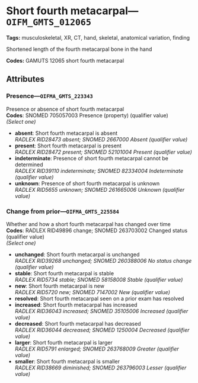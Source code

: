 # Short fourth metacarpal—`OIFM_GMTS_012065`

**Tags:** musculoskeletal, XR, CT, hand, skeletal, anatomical variation, finding

Shortened length of the fourth metacarpal bone in the hand

**Codes:** GAMUTS 12065 short fourth metacarpal

## Attributes

### Presence—`OIFMA_GMTS_223343`

Presence or absence of short fourth metacarpal  
**Codes**: SNOMED 705057003 Presence (property) (qualifier value)  
*(Select one)*

- **absent**: Short fourth metacarpal is absent  
_RADLEX RID28473 absent; SNOMED 2667000 Absent (qualifier value)_
- **present**: Short fourth metacarpal is present  
_RADLEX RID28472 present; SNOMED 52101004 Present (qualifier value)_
- **indeterminate**: Presence of short fourth metacarpal cannot be determined  
_RADLEX RID39110 indeterminate; SNOMED 82334004 Indeterminate (qualifier value)_
- **unknown**: Presence of short fourth metacarpal is unknown  
_RADLEX RID5655 unknown; SNOMED 261665006 Unknown (qualifier value)_

### Change from prior—`OIFMA_GMTS_225584`

Whether and how a short fourth metacarpal has changed over time  
**Codes**: RADLEX RID49896 change; SNOMED 263703002 Changed status (qualifier value)  
*(Select one)*

- **unchanged**: Short fourth metacarpal is unchanged  
_RADLEX RID39268 unchanged; SNOMED 260388006 No status change (qualifier value)_
- **stable**: Short fourth metacarpal is stable  
_RADLEX RID5734 stable; SNOMED 58158008 Stable (qualifier value)_
- **new**: Short fourth metacarpal is new  
_RADLEX RID5720 new; SNOMED 7147002 New (qualifier value)_
- **resolved**: Short fourth metacarpal seen on a prior exam has resolved  
- **increased**: Short fourth metacarpal has increased  
_RADLEX RID36043 increased; SNOMED 35105006 Increased (qualifier value)_
- **decreased**: Short fourth metacarpal has decreased  
_RADLEX RID36044 decreased; SNOMED 1250004 Decreased (qualifier value)_
- **larger**: Short fourth metacarpal is larger  
_RADLEX RID5791 enlarged; SNOMED 263768009 Greater (qualifier value)_
- **smaller**: Short fourth metacarpal is smaller  
_RADLEX RID38669 diminished; SNOMED 263796003 Lesser (qualifier value)_